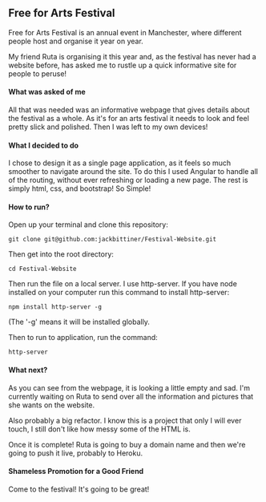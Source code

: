 ## Free for Arts Festival

Free for Arts Festival is an annual event in Manchester, where different people host and organise it year on year.

My friend Ruta is organising it this year and, as the festival has
never had a website before, has asked me to rustle up a quick
informative site for people to peruse!

#### What was asked of me

All that was needed was an informative webpage that gives details
about the festival as a whole. As it's for an arts festival it needs
to look and feel pretty slick and polished.
Then I was left to my own devices!

#### What I decided to do

I chose to design it as a single page application, as it feels so much
smoother to navigate around the site. To do this I used Angular to
handle all of the routing, without ever refreshing or loading a new page.
The rest is simply html, css, and bootstrap! So Simple!

#### How to run?

Open up your terminal and clone this repository:

```
git clone git@github.com:jackbittiner/Festival-Website.git
```

Then get into the root directory:

```
cd Festival-Website
```

Then run the file on a local server. I use http-server. If you have node
installed on your computer run this command to install http-server:

```
npm install http-server -g
```

(The '-g' means it will be installed globally.

Then to run to application, run the command:

```
http-server
```

#### What next?

As you can see from the webpage, it is looking a little empty and sad.
I'm currently waiting on Ruta to send over all the information and pictures
that she wants on the website.

Also probably a big refactor. I know this is a project that only I will ever
touch, I still don't like how messy some of the HTML is.

Once it is complete! Ruta is going to buy a domain name and then we're going
to push it live, probably to Heroku.

#### Shameless Promotion for a Good Friend

Come to the festival! It's going to be great!
